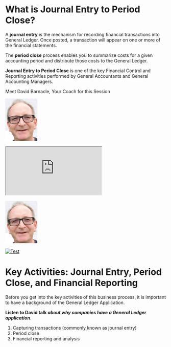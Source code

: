 # What is Journal Entry to Period Close?
A **journal entry** is the mechanism for recording financial transactions into General Ledger. Once posted, a transaction will appear on one or more of the financial statements.

The **period close** process enables you to summarize costs for a given accounting period and distribute those costs to the General Ledger.

**Journal Entry to Period Close** is one of the key Financial Control and Reporting activities  performed by General Accountants and General Accounting Managers.

Meet David Barnacle, Your Coach for this Session

![David](David_Barnacle.jpg)

<div>
<iframe src="https://players.brightcove.net/2985902027001/default_default/index.html?videoId=6273516783001" allowfullscreen allow="encrypted-media" width="300" height="150"></iframe>
</div>

[![Journal Entry](David_Barnacle.jpg)](https://learning.oracle.com/public_content/ohr/DL/Journal_to_period_close_P3__Module_1_Step_1.mp4 "Journal Entry")

[![Test](https://res.cloudinary.com/marcomontalbano/image/upload/v1634640449/video_to_markdown/images/youtube--VeAK7Bv4F1o-c05b58ac6eb4c4700831b2b3070cd403.jpg)](https://www.youtube.com/watch?v=VeAK7Bv4F1o "Test")

# Key Activities: Journal Entry, Period Close, and Financial Reporting

Before you get into the key activities of this business process, it is important to have a background of the General Ledger Application.

**Listen to David talk *about why companies have a General Ledger application***.

   1. Capturing transactions (commonly known as journal entry)
   2. Period close
   3. Financial reporting and analysis
   
